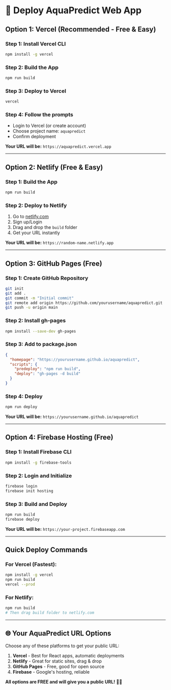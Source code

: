 # 🚀 Deploy AquaPredict Web App

## Option 1: Vercel (Recommended - Free & Easy)

### Step 1: Install Vercel CLI
```bash
npm install -g vercel
```

### Step 2: Build the App
```bash
npm run build
```

### Step 3: Deploy to Vercel
```bash
vercel
```

### Step 4: Follow the prompts
- Login to Vercel (or create account)
- Choose project name: `aquapredict`
- Confirm deployment

**Your URL will be:** `https://aquapredict.vercel.app`

---

## Option 2: Netlify (Free & Easy)

### Step 1: Build the App
```bash
npm run build
```

### Step 2: Deploy to Netlify
1. Go to [netlify.com](https://netlify.com)
2. Sign up/Login
3. Drag and drop the `build` folder
4. Get your URL instantly

**Your URL will be:** `https://random-name.netlify.app`

---

## Option 3: GitHub Pages (Free)

### Step 1: Create GitHub Repository
```bash
git init
git add .
git commit -m "Initial commit"
git remote add origin https://github.com/yourusername/aquapredict.git
git push -u origin main
```

### Step 2: Install gh-pages
```bash
npm install --save-dev gh-pages
```

### Step 3: Add to package.json
```json
{
  "homepage": "https://yourusername.github.io/aquapredict",
  "scripts": {
    "predeploy": "npm run build",
    "deploy": "gh-pages -d build"
  }
}
```

### Step 4: Deploy
```bash
npm run deploy
```

**Your URL will be:** `https://yourusername.github.io/aquapredict`

---

## Option 4: Firebase Hosting (Free)

### Step 1: Install Firebase CLI
```bash
npm install -g firebase-tools
```

### Step 2: Login and Initialize
```bash
firebase login
firebase init hosting
```

### Step 3: Build and Deploy
```bash
npm run build
firebase deploy
```

**Your URL will be:** `https://your-project.firebaseapp.com`

---

## Quick Deploy Commands

### For Vercel (Fastest):
```bash
npm install -g vercel
npm run build
vercel --prod
```

### For Netlify:
```bash
npm run build
# Then drag build folder to netlify.com
```

---

## 🌐 Your AquaPredict URL Options

Choose any of these platforms to get your public URL:

1. **Vercel** - Best for React apps, automatic deployments
2. **Netlify** - Great for static sites, drag & drop
3. **GitHub Pages** - Free, good for open source
4. **Firebase** - Google's hosting, reliable

**All options are FREE and will give you a public URL!** 🌊✨
